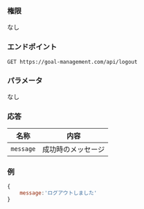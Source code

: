 ### 権限
なし

### エンドポイント
```
GET https://goal-management.com/api/logout
```

### パラメータ
なし

### 応答
| 名称        | 内容             |
|-----------|----------------|
| `message` | 成功時のメッセージ |

### 例
```js
{
    message:'ログアウトしました'
}
```

